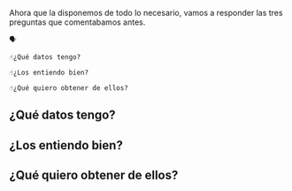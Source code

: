 Ahora que la disponemos de todo lo necesario, vamos a responder las tres preguntas que comentabamos antes.

<aside>

    🗣

    ☝¿Qué datos tengo?

    ☝¿Los entiendo bien?

    ☝¿Qué quiero obtener de ellos?

</aside>

## ¿Qué datos tengo?
## ¿Los entiendo bien?
## ¿Qué quiero obtener de ellos?


